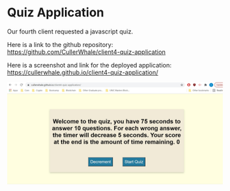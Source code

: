 # Quiz Application

Our fourth client requested a javascript quiz. 

Here is a link to the github repository: https://github.com/CullerWhale/client4-quiz-application

 Here is a screenshot and link for the deployed application: https://cullerwhale.github.io/client4-quiz-application/

![ScreenShot](screenshot.jpg)
